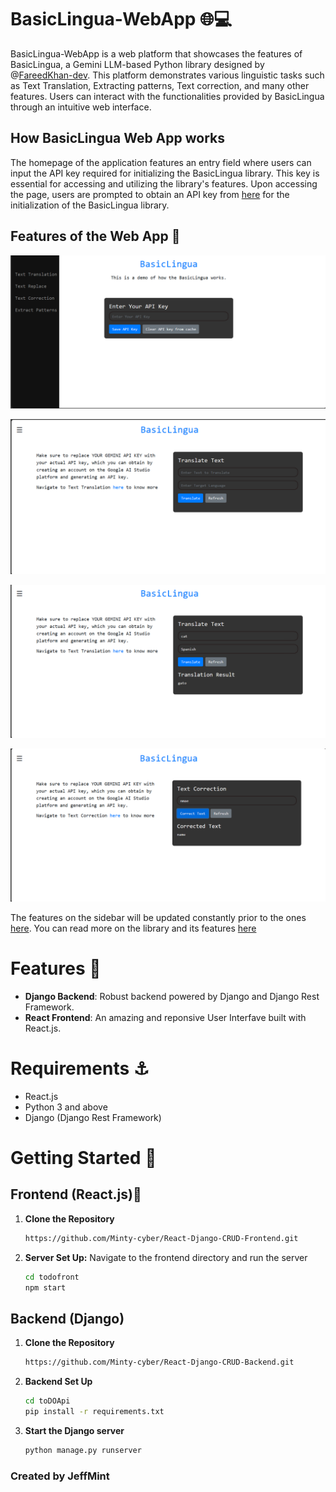 # BasicLingua-WebApp 🌐💻

BasicLingua-WebApp is a web platform that showcases the features of BasicLingua, a Gemini LLM-based Python library designed by @[FareedKhan-dev](https://github.com/FareedKhan-dev). This platform demonstrates various linguistic tasks such as Text Translation, Extracting patterns, Text correction, and many other features. Users can interact with the functionalities provided by BasicLingua through an intuitive web interface.

## How BasicLingua Web App works

The homepage of the application features an entry field where users can input the API key required for initializing the BasicLingua library. This key is essential for accessing and utilizing the library's features. Upon accessing the page, users are prompted to obtain an API key from [here](https://aistudio.google.com/app/apikey) for the initialization of the BasicLingua library.

## Features of the Web App :dart:
<p align="center">
  <img src="images/Screenshot (229).png" width="600">
</p>
<p align="center">
  <img src="images/Screenshot (231).png" width="600">
</p>
<p align="center">
  <img src="images/Screenshot (233).png" width="600">
</p>
<p align="center">
  <img src="images/Screenshot (234).png" width="600">
</p>

The features on the sidebar will be updated constantly prior to the ones [here](https://github.com/FareedKhan-dev/basiclingua-LLM-Based-NLP#features-of-the-library). You can read more on the library and its features [here]()
# Features :dart:

- **Django Backend**: Robust backend powered by Django and Django Rest Framework.
- **React Frontend**: An amazing and reponsive User Interfave built with React.js.

# Requirements :anchor:

- React.js
- Python 3 and above
- Django (Django Rest Framework)

# Getting Started :ferris_wheel:

## Frontend (React.js)🌟

1. **Clone the Repository**
   ```sh
   https://github.com/Minty-cyber/React-Django-CRUD-Frontend.git
   ```

2. **Server Set Up:**
   Navigate to the frontend directory and run the server
   ```sh
   cd todofront
   npm start
   ```
## Backend (Django)
1. **Clone the Repository**
   ```sh
   https://github.com/Minty-cyber/React-Django-CRUD-Backend.git
   ```

2. **Backend Set Up**
   ```sh
   cd toDOApi
   pip install -r requirements.txt
   ```

3. **Start the Django server**
   ```sh
   python manage.py runserver
   ```
   
### Created by JeffMint



